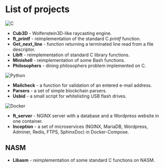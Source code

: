 # List of projects

![C](https://img.shields.io/badge/C-00599C?style=for-the-badge&logo=c&logoColor=white)

* **Cub3D**  - Wolfenstein3D-like raycasting engine.
* **ft_printf** - reimplementation of the standard C *printf* function.
* **Get_next_line** - function returning a terminated line read from a file descriptor.
* **Libft** - reimplementation of standard C library functions.
* **Minishell** - reimplementation of some Bash functions.
* **Philosophers** - dining philosophers problem implemented on C.

![Python](https://img.shields.io/badge/Python-3776AB?style=for-the-badge&logo=python&logoColor=white)

* **Mailcheck** - a function for validation of an entered e-mail address. 
* **Parsers** - a set of simple blockchain parsers.
* **Usbid** - a small script for whitelisting USB flash drives.

![Docker](https://img.shields.io/badge/docker%20-%230db7ed.svg?&style=for-the-badge&logo=docker&logoColor=white)

* **ft_server** - NGINX server with a database and a Wordpress website in one container.
* **Inception** - a set of microservices (NGINX, MariaDB, Wordpress, Adminer, Redis, FTPS, SphinxDoc) in Docker-Compose.

## NASM
* **Libasm** - reimplementation of some standard C functions on NASM.